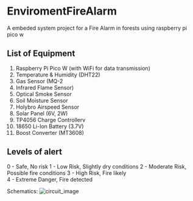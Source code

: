# EnviromentFireAlarm
A embeded system project for a Fire Alarm in forests using raspberry pi pico w
## List of Equipment

1) Raspberry Pi Pico W (with WiFi for data transmission)
2) Temperature & Humidity (DHT22)
3) Gas Sensor (MQ-2
4)  Infrared Flame Sensor)
5)  Optical Smoke Sensor
6)  Soil Moisture Sensor
7)  Holybro Airspeed Sensor
8)  Solar Panel (6V, 2W)
9)  TP4056 Charge Controllerv
10)  18650 Li-Ion Battery (3.7V)
11)  Boost Converter (MT3608)

## Levels of alert
0 - Safe, No risk
1 - Low Risk, Slightly dry conditions
2 - Moderate Risk, Possible fire conditions
3 - High Risk, Fire likely	
4 - Extreme Danger, Fire detected

Schematics:
![circuit_image](https://github.com/user-attachments/assets/33410e80-0e8d-4954-8cd2-0472d11ad471)
